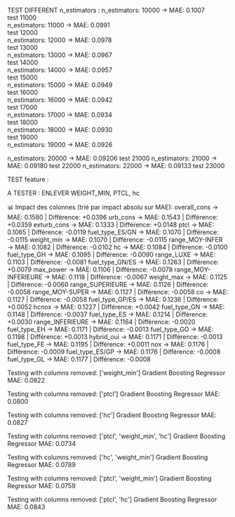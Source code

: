 TEST DIFFERENT n_estimators :
n_estimators: 10000 → MAE: 0.1007  
test 11000  
n_estimators: 11000 → MAE: 0.0991  
test 12000  
n_estimators: 12000 → MAE: 0.0978  
test 13000  
n_estimators: 13000 → MAE: 0.0967  
test 14000  
n_estimators: 14000 → MAE: 0.0957  
test 15000  
n_estimators: 15000 → MAE: 0.0949  
test 16000  
n_estimators: 16000 → MAE: 0.0942  
test 17000  
n_estimators: 17000 → MAE: 0.0934  
test 18000  
n_estimators: 18000 → MAE: 0.0930  
test 19000  
n_estimators: 19000 → MAE: 0.0926  

n_estimators: 20000 → MAE: 0.09206
test 21000
n_estimators: 21000 → MAE: 0.09180
test 22000
n_estimators: 22000 → MAE: 0.09133
test 23000

TEST feature :

A TESTER : ENLEVER WEIGHT_MIN, PTCL, hc


📊 Impact des colonnes (trié par impact absolu sur MAE):
overall_cons              → MAE: 0.1580 | Différence: +0.0396
urb_cons                  → MAE: 0.1543 | Différence: +0.0359
exturb_cons               → MAE: 0.1333 | Différence: +0.0148
ptcl                      → MAE: 0.1065 | Différence: -0.0119
fuel_type_ES/GN           → MAE: 0.1070 | Différence: -0.0115
weight_min                → MAE: 0.1070 | Différence: -0.0115
range_MOY-INFER           → MAE: 0.1082 | Différence: -0.0102
hc                        → MAE: 0.1084 | Différence: -0.0100
fuel_type_GH              → MAE: 0.1095 | Différence: -0.0090
range_LUXE                → MAE: 0.1103 | Différence: -0.0081
fuel_type_GN/ES           → MAE: 0.1263 | Différence: +0.0079
max_power                 → MAE: 0.1106 | Différence: -0.0078
range_MOY-INFERIEURE      → MAE: 0.1118 | Différence: -0.0067
weight_max                → MAE: 0.1125 | Différence: -0.0060
range_SUPERIEURE          → MAE: 0.1126 | Différence: -0.0058
range_MOY-SUPER           → MAE: 0.1127 | Différence: -0.0058
co                        → MAE: 0.1127 | Différence: -0.0058
fuel_type_GP/ES           → MAE: 0.1236 | Différence: +0.0052
hcnox                     → MAE: 0.1227 | Différence: +0.0042
fuel_type_GN              → MAE: 0.1148 | Différence: -0.0037
fuel_type_ES              → MAE: 0.1214 | Différence: +0.0030
range_INFERIEURE          → MAE: 0.1164 | Différence: -0.0020
fuel_type_EH              → MAE: 0.1171 | Différence: -0.0013
fuel_type_GO              → MAE: 0.1198 | Différence: +0.0013
hybrid_oui                → MAE: 0.1171 | Différence: -0.0013
fuel_type_FE              → MAE: 0.1195 | Différence: +0.0011
nox                       → MAE: 0.1176 | Différence: -0.0009
fuel_type_ES/GP           → MAE: 0.1176 | Différence: -0.0008
fuel_type_GL              → MAE: 0.1177 | Différence: -0.0008



Testing with columns removed: ['weight_min']
Gradient Boosting Regressor MAE: 0.0822

Testing with columns removed: ['ptcl']
Gradient Boosting Regressor MAE: 0.0800

Testing with columns removed: ['hc']
Gradient Boosting Regressor MAE: 0.0827


Testing with columns removed: ['ptcl', 'weight_min', 'hc']
Gradient Boosting Regressor MAE: 0.0734

Testing with columns removed: ['hc', 'weight_min']
Gradient Boosting Regressor MAE: 0.0789

Testing with columns removed: ['ptcl', 'weight_min']
Gradient Boosting Regressor MAE: 0.0759

Testing with columns removed: ['ptcl', 'hc']
Gradient Boosting Regressor MAE: 0.0843
